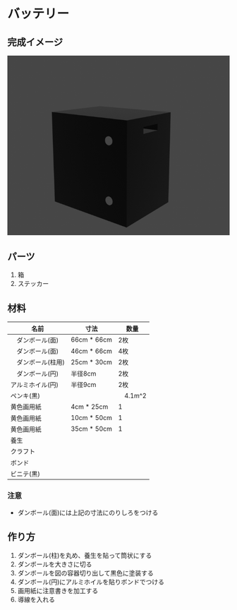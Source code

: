 # バッテリー
## 完成イメージ
![](./img/2021-08-16_01-49.png)
## パーツ
1. 箱
2. ステッカー




## 材料
| 名前 | 寸法 | 数量 | 
| -- | -- | -- |
|　ダンボール(面) |  66cm * 66cm | 2枚 | 
|　ダンボール(面) |  46cm * 66cm | 4枚 | 
|　ダンボール(柱用) |  25cm * 30cm | 2枚 | 
|　ダンボール(円)　 | 半径8cm | 2枚 | 
| アルミホイル(円) | 半径9cm | 2枚 |
| ペンキ(黒) |　 |　4.1m^2 |
| 黄色画用紙| 4cm * 25cm| 1|
| 黄色画用紙| 10cm * 50cm| 1|
| 黄色画用紙| 35cm * 50cm| 1|
| 養生 | | |
| クラフト | | |
| ボンド | | |
| ビニテ(黒)| | |

### 注意
- ダンボール(面)には上記の寸法にのりしろをつける


## 作り方
1. ダンボール(柱)を丸め、養生を貼って筒状にする
2. ダンボールを大きさに切る
3. ダンボールを図の容器切り出して黒色に塗装する
4. ダンボール(円)にアルミホイルを貼りボンドでつける
5. 画用紙に注意書きを加工する
6. 導線を入れる